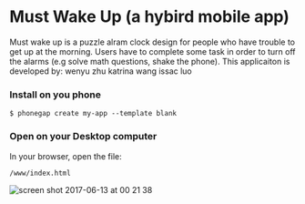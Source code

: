 # Must Wake Up (a hybird mobile app)
Must wake up is a puzzle alram clock design for people who have trouble to get up at the morning.
Users have to complete some task in order to turn off the alarms (e.g solve math questions, shake the phone).
This applicaiton is developed by:
wenyu zhu
katrina wang
issac luo


### Install on you phone

    $ phonegap create my-app --template blank

### Open on your Desktop computer

In your browser, open the file:

    /www/index.html


![screen shot 2017-06-13 at 00 21 38](https://user-images.githubusercontent.com/13424602/27066091-a628d83c-4fcf-11e7-8093-80d993aae762.png)

